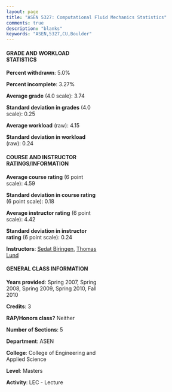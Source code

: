 ```yaml
---
layout: page
title: "ASEN 5327: Computational Fluid Mechanics Statistics"
comments: true
description: "blanks"
keywords: "ASEN,5327,CU,Boulder"
---
```

<head>
<script src="https://ajax.googleapis.com/ajax/libs/jquery/2.1.3/jquery.min.js"></script>
<script src="https://dl.dropboxusercontent.com/s/pc42nxpaw1ea4o9/highcharts.js?dl=0"></script>
<!-- <script src="../assets/js/highcharts.js"></script> -->
<style type="text/css">@font-face {
	font-family: "Bebas Neue";
	src: url(https://www.filehosting.org/file/details/544349/BebasNeue Regular.otf) format("opentype");
	}
	h1.Bebas { 
		font-family: "Bebas Neue", Verdana, Tahoma;
	}
</style>
</head>
<body>
	<div id="container" style="float: right; width: 45%; height: 88%; margin-left: 2.5%; margin-right: 2.5%;"></div>
	<script language="JavaScript">
		$(document).ready(function() {
		var chart = {type: 'column'};
		var title = {text: 'Grade Distribution'};
		var xAxis = {categories: ['A','B','C','D','F'],crosshair: true};
		var yAxis = {min: 0,title: {text: 'Percentage'}};
		var tooltip = {headerFormat: '<center><b><span style="font-size:20px">{point.key}</span></b></center>',
		               pointFormat: '<td style="padding:0"><b>{point.y:.1f}%</b></td>',
		               footerFormat: '</table>',shared: true,useHTML: true};
		var plotOptions = {column: {pointPadding: 0.0,borderWidth: 0}};  
		var credits = {enabled: false};var series= [{name: 'Percent',data: [79.62,16.57,0.91,0.0,0.91,]}];
		var json = {};
		json.chart = chart;
		json.title = title;
		json.tooltip = tooltip;
		json.xAxis = xAxis;
		json.yAxis = yAxis;  
		json.series = series;
		json.plotOptions = plotOptions;  
		json.credits = credits;
		$('#container').highcharts(json);
	});
	</script>
</body>
			   
#### GRADE AND WORKLOAD STATISTICS

**Percent withdrawn**: 5.0%

**Percent incomplete**: 3.27%

**Average grade** (4.0 scale): 3.74

**Standard deviation in grades** (4.0 scale): 0.25

**Average workload** (raw): 4.15

**Standard deviation in workload** (raw): 0.24

#### COURSE AND INSTRUCTOR RATINGS/INFORMATION

**Average course rating** (6 point scale): 4.59

**Standard deviation in course rating** (6 point scale): 0.18

**Average instructor rating** (6 point scale): 4.42

**Standard deviation in instructor rating** (6 point scale): 0.24

**Instructors**: <a href='../../instructors/Sedat_Biringen'>Sedat Biringen</a>, <a href='../../instructors/Thomas_Lund'>Thomas Lund</a>

#### GENERAL CLASS INFORMATION

**Years provided**: Spring 2007, Spring 2008, Spring 2009, Spring 2010, Fall 2010

**Credits**: 3

**RAP/Honors class?** Neither

**Number of Sections**: 5

**Department**: ASEN

**College**: College of Engineering and Applied Science

**Level**: Masters

**Activity**: LEC - Lecture
